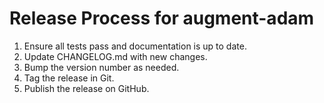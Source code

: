 # Release Process for augment-adam

1. Ensure all tests pass and documentation is up to date.
2. Update CHANGELOG.md with new changes.
3. Bump the version number as needed.
4. Tag the release in Git.
5. Publish the release on GitHub.
